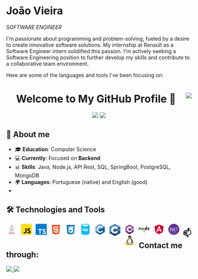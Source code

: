 # João Vieira
*SOFTWARE ENGINEER*

I'm passionate about programming and problem-solving, fueled by a desire to create innovative software solutions. My internship at Renault as a Software Engineer intern solidified this passion. 
I'm actively seeking a Software Engineering position to further develop my skills and contribute to a collaborative team environment.

Here are some of the languages and tools I've been focusing on:



<!-- README.md para o GitHub Profile -->

<h1 align="center"> Welcome to My GitHub Profile 👋 
  <img align="right" src="https://visitor-badge.laobi.icu/badge?page_id=JoaoFSOV.JoaoFSOV" />
</h1>

<div align="center">
  <img loading="lazy" height="180em" src="https://github-readme-stats.vercel.app/api/top-langs/?username=JoaoFSOV&layout=compact&langs_count=7&theme=dracula"/>
  <img loading="lazy" height="180em" src="https://github-readme-stats.vercel.app/api?username=JoaoFSOV&show_icons=true&theme=dracula&include_all_commits=true&count_private=true"/>
</div>

## 🚀 About me

- 🎓 **Education**: Computer Science
- 💻 **Currently**: Focused on **Backend**
- 📊 **Skills**: Java, Node.js, API Rest, SQL, SpringBoot, PostgreSQL, MongoDB 
- 🌍 **Languages**: Portuguese (native) and English (good)
- 
## 🛠️ Technologies and Tools
<p>
  <img align="left" alt="Java" width="30px" style="padding-right:10px;" src="https://github.com/JoaoFSOV/JoaoFSOV/blob/main/SVG/Tecnologies/java.svg"/>
<img align="left" alt="JavaScript" width="30px" style="padding-right:10px;" src="https://github.com/JoaoFSOV/JoaoFSOV/blob/main/SVG/Tecnologies/javascript.svg"/>
<img align="left" alt="TypeScript" width="30px" style="padding-right:10px;" src="https://github.com/JoaoFSOV/JoaoFSOV/blob/main/SVG/Tecnologies/typescript.svg"/>
<img align="left" alt="HTML" width="30px" style="padding-right:10px;" src="https://github.com/JoaoFSOV/JoaoFSOV/blob/main/SVG/Tecnologies/html.svg"/>
<img align="left" alt="CSS" width="30px" style="padding-right:10px;" src="https://github.com/JoaoFSOV/JoaoFSOV/blob/main/SVG/Tecnologies/css.svg"/>
<img align="left" alt="SQL" width="30px" style="padding-right:10px;" src="https://github.com/JoaoFSOV/JoaoFSOV/blob/main/SVG/Tecnologies/sql.svg"/>
<img align="left" alt="C" width="30px" style="padding-right:10px;" src="https://github.com/JoaoFSOV/JoaoFSOV/blob/main/SVG/Tecnologies/c.svg"/>
<img align="left" alt="Cpp" width="30px" style="padding-right:10px;" src="https://github.com/JoaoFSOV/JoaoFSOV/blob/main/SVG/Tecnologies/cpp.svg"/>
<img align="left" alt="Csharp" width="30px" style="padding-right:10px;" src="https://github.com/JoaoFSOV/JoaoFSOV/blob/main/SVG/Tecnologies/c%23.svg"/>
<img align="left" alt="NodeJS" width="30px" style="padding-right:10px;" src="https://github.com/JoaoFSOV/JoaoFSOV/blob/main/SVG/Tecnologies/nodejs.svg"/>
<img align="left" alt="Angular" width="30px" style="padding-right:10px;" src="https://github.com/JoaoFSOV/JoaoFSOV/blob/main/SVG/Tecnologies/angular.svg"/>
<img align="left" alt="Dotnet" width="30px" style="padding-right:10px;" src="https://github.com/JoaoFSOV/JoaoFSOV/blob/main/SVG/Tecnologies/dotnet.svg"/>
<img align="left" alt="Linux" width="30px" style="padding-right:10px;" src="https://github.com/JoaoFSOV/JoaoFSOV/blob/main/SVG/Tecnologies/linux.svg"/>
</p>

## 📫 Contact me through:
<p>
  <a href="https://www.linkedin.com/in/luiz-gabriel-3758a32ab/](https://www.linkedin.com/in/joaofsovieira" target="_blank">
    <img src="https://img.shields.io/badge/LinkedIn-blue?style=for-the-badge&logo=linkedin&logoColor=white">
  </a>
  <a href="mailto:joaovieirade00@gmail.com">
    <img src="https://img.shields.io/badge/Email-D14836?style=for-the-badge&logo=gmail&logoColor=white">
  </a>
</p>
